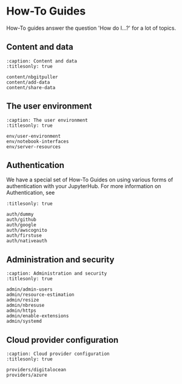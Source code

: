 # How-To Guides

How-To guides answer the question 'How do I...?' for a lot of topics.

## Content and data

```{toctree}
:caption: Content and data
:titlesonly: true

content/nbgitpuller
content/add-data
content/share-data
```

## The user environment

```{toctree}
:caption: The user environment
:titlesonly: true

env/user-environment
env/notebook-interfaces
env/server-resources
```

## Authentication

We have a special set of How-To Guides on using various forms of authentication
with your JupyterHub. For more information on Authentication, see
[](/topic/authenticator-configuration)

```{toctree}
:titlesonly: true

auth/dummy
auth/github
auth/google
auth/awscognito
auth/firstuse
auth/nativeauth
```

## Administration and security

```{toctree}
:caption: Administration and security
:titlesonly: true

admin/admin-users
admin/resource-estimation
admin/resize
admin/nbresuse
admin/https
admin/enable-extensions
admin/systemd
```

## Cloud provider configuration

```{toctree}
:caption: Cloud provider configuration
:titlesonly: true

providers/digitalocean
providers/azure
```
